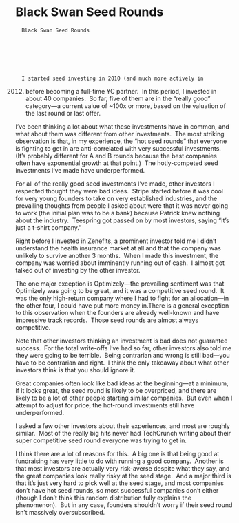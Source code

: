 # Black Swan Seed Rounds


    
  
    

    
      Black Swan Seed Rounds

      
    
  

  
    
      I started seed investing in 2010 (and much more actively in
2012) before becoming a full-time YC partner. 
In this period, I invested in about 40 companies.  So far, five of them are in the “really good”
category—a current value of ~100x or more, based on the valuation of the last round
or last offer.

I’ve been thinking a lot about what these investments have
in common, and what about them was different from other investments.  The most striking observation is that, in my
experience, the “hot seed rounds” that everyone is fighting to get in are
anti-correlated with very successful investments. (It’s probably different for
A and B rounds because the best companies often have exponential growth at that
point.)  The hotly-competed seed
investments I’ve made have underperformed. 

For all of the really good seed investments I’ve made, other
investors I respected thought they were bad ideas.  Stripe started before it was cool for very
young founders to take on very established industries, and the prevailing
thoughts from people I asked about were that it was never going to work (the
initial plan was to be a bank) because Patrick knew nothing about the
industry.  Teespring got passed on by
most investors, saying “It’s just a t-shirt company.”

Right before I invested in Zenefits, a prominent investor
told me I didn’t understand the health insurance market at all and that the
company was unlikely to survive another 3 months.  When I made this investment, the company was
worried about imminently running out of cash. 
I almost got talked out of investing by the other investor.

The one major exception is Optimizely—the prevailing
sentiment was that Optimizely was going to be great, and it was a competitive
seed round.  It was the only high-return
company where I had to fight for an allocation—in the other four, I could have
put more money in.There is a general exception to this observation when the founders are already well-known and have impressive track records.  Those seed rounds are almost always competitive.

Note that other investors thinking an investment is bad does
not guarantee success.  For the total write-offs
I’ve had so far, other investors also told me they were going to be
terrible.  Being contrarian and wrong is
still bad—you have to be contrarian and right.  I think the only takeaway about what other investors think is that you should ignore it.

Great companies often look like bad ideas at the beginning—at a
minimum, if it looks great, the seed round is likely to be overpriced, and
there are likely to be a lot of other people starting similar companies.  But even when I attempt to adjust for price,
the hot-round investments still have underperformed.

I asked a few other investors about their experiences, and
most are roughly similar.  Most of the
really big hits never had TechCrunch writing about their super competitive seed
round everyone was trying to get in.

I think there are a lot of reasons for this.  A big one is that being good at fundraising
has very little to do with running a good company.  Another is that most investors are actually
very risk-averse despite what they say, and the great companies look really
risky at the seed stage.  And a major
third is that it’s just very hard to pick well at the seed stage, and most
companies don’t have hot seed rounds, so most successful companies don’t either
(though I don’t think this random distribution fully explains the phenomenon).  But in any case, founders shouldn’t worry if their
seed round isn’t massively oversubscribed.
    
  


  
